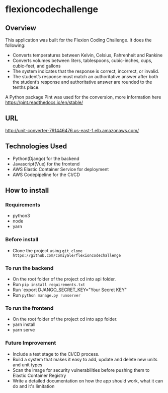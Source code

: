 # flexioncodechallenge

## Overview
This application was built for the Flexion Coding Challenge. It does the following:
- Converts temperatures between Kelvin, Celsius, Fahrenheit and Rankine
- Converts volumes between liters, tablespoons, cubic-inches, cups, cubic-feet, and gallons
- The system indicates that the response is correct, incorrect, or invalid. 
- The student’s response must match an authoritative answer after both the student’s response 
    and authoritative answer are rounded to the tenths place.

A Python package Pint was used for the conversion, more information here https://pint.readthedocs.io/en/stable/
    
## URL 
http://unit-converter-791446476.us-east-1.elb.amazonaws.com/
   
## Technologies Used
- Python(Django) for the backend
- Javascript(Vue) for the frontend
- AWS Elastic Container Service for deployment
- AWS Codepipeline for the CI/CD

## How to install

### Requirements

- python3
- node
- yarn

### Before install
- Clone the project using `git clone https://github.com/comiyale/flexioncodechallenge`
### To run the backend
- On the root folder of the project cd into api folder.
- Run `pip install requirements.txt`
- Run `export DJANGO_SECRET_KEY="Your Secret KEY"
- Run `python manage.py runserver`
### To run the frontend
- On the root folder of the project cd into app folder.
- yarn install
- yarn serve

### Future Improvement

- Include a test stage to the CI/CD process.
- Build a system that makes it easy to add, update and delete new units and unit types
- Scan the image for security vulnerabilities before pushing them to Elastic Container Registry
- Write a detailed documentation on how the app should work, what it can do and it's limitation

